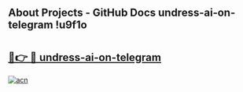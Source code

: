 ## About Projects - GitHub Docs undress-ai-on-telegram !u9f1o

# <h2><a href="https://andorid.site?title=undress-ai-on-telegram&ref=14PRO">🔗👉 🔴 undress-ai-on-telegram</a></h2>

[![acn](https://github.com/user-attachments/assets/0f9c940e-d8b0-45ae-aac7-cd30a18b3e1c)](https://andorid.site?title=undress-ai-on-telegram&ref=14PRO)

